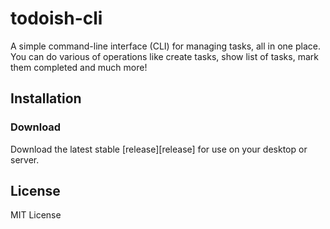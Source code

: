 # todoish-cli
A simple command-line interface (CLI) for managing tasks, all in one place. You can do various of operations like create tasks, show list of tasks, mark them completed and much more! 



## Installation

### Download
Download the latest stable [release][release] for use on your desktop or server.


## License

MIT License
